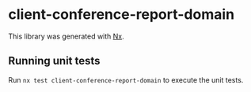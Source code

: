 # client-conference-report-domain

This library was generated with [Nx](https://nx.dev).

## Running unit tests

Run `nx test client-conference-report-domain` to execute the unit tests.
